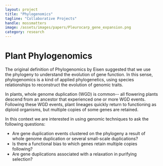 ```yaml
---
layout: project
title: "Phylogenomics"
tagline: "Collaborative Projects"
handle: mossmatters
image: /assets/images/papers/Pleurocarp_gene_expansion.png
category: research
---
```


# Plant Phylogenomics

The original definition of Phylogenomics by Eisen suggested that we use the phylogeny to understand the evolution of gene function. In this sense, phylogenomics is a kind of applied phylogenetics, using species relationships to reconstruct the evolution of genomic traits.

In plants, whole genome duplication (WGD) is common-- all flowering plants descend from an ancestor that experienced one or more WGD events. Following these WGD events, plant lineages quickly return to functioning as diploid organisms, but multiple copies of some genes are retained.

In this context we are interested in using genomic techniques to ask the following questions:

* Are gene duplication events clustered on the phylogeny a result of whole genome duplication or several small-scale duplications?
* Is there a functional bias to which genes retain multiple copies following?
* Are gene duplications associated with a relaxation in purifying selection?